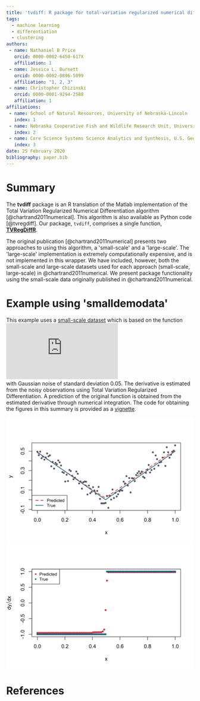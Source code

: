 ```yaml
---
title: 'tvdiff: R package for total-variation regularized numerical differentiation for noisy, nonsmooth data'
tags:
  - machine learning
  - differentiation
  - clustering
authors:
 - name: Nathaniel B Price
   orcid: 0000-0002-6450-617X
   affiliation: 1
 - name: Jessica L. Burnett
   orcid: 0000-0002-0896-5099
   affiliation: "1, 2, 3"
 - name: Christopher Chizinski
   orcid: 0000-0001-9294-2588
   affiliation: 1
affiliations:
 - name: School of Natural Resources, University of Nebraska-Lincoln
   index: 1
 - name: Nebraska Cooperative Fish and Wildlife Research Unit, University of Nebraska-Lincoln
   index: 2
 - name: Core Science Systems Science Analytics and Synthesis, U.S. Geological Survey
   index: 3
date: 25 February 2020
bibliography: paper.bib
---
```


# Summary   
The **tvdiff** package is an R translation of the Matlab implementation of the Total Variation Regularized Numerical Differentiation algorithm [@chartrand2011numerical]. This algorithm is also available as Python code [@tvregdiff]. Our package, `tvdiff`, comprises a single function, [__TVRegDiffR__](https://github.com/natbprice/tvdiff/blob/master/R/TVRegDiffR.R). 

The original publication [@chartrand2011numerical] presents two approaches to using this algorithm, a 'small-scale' and a 'large-scale'. The 'large-scale' implementation is extremely computationally expensive, and is not implemented in this wrapper. We have included, however, both the small-scale and large-scale datasets used for each approach (small-scale, large-scale) in @chartrand2011numerical. We present package functionality using the small-scale data originally published in @chartrand2011numerical.

# Example using 'smalldemodata'  
This example uses a [small-scale dataset](/data-raw/smalldemodata.csv) which is based on the function  
![f(x) = \\mid x - 0.5\\mid](https://latex.codecogs.com/png.latex?f%28x%29%20%3D%20%5Cmid%20x%20-%200.5%20%5Cmid "f(x) = \\mid x - 0.5 \\mid")    
with Gaussian noise of standard deviation 0.05. The derivative is estimated from the noisy observations using Total Variation Regularized Differentiation. A prediction of the original function is obtained from the estimated derivative through numerical integration. The code for obtaining the figures in this summary is provided as a [vignette](/vignettes/example.Rmd).

<img src= "/man/figures/README-plot-1.svg"><img src= "/man/figures/README-plot-2.svg">


# References
